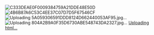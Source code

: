 ![C333DEAE0F0009384759A21DDE48E50D](https://github.com/user-attachments/assets/6c8ef650-35f9-4991-83fd-f45332e2f2a5)
![4B6B87A6C53C4EE37C07D7D5F67546CF](https://github.com/user-attachments/assets/f05eb61c-951e-4246-8bb6-d6a4efcf2f00)
![Uploading 5A059306591DDD8124D662440053AF95.jpg…]()
![Uploading 804A2B9A0F35D6730ABE548743DA2327.jpg…]()
[Uploading html…]()
<!DOCTYPE html>
<html>
    <head>
        <meta charset="'utf-8">
        <title>我的网页</title>
    </head>
    <style>
        *{
            padding:0;
            margin:0;
        }
        .container
        {
            width:100vw;
            height:100vh;
            background-color:aliceblue;
            display:grid;
            grid-template-columns: 25% 25% 25% 25%;
            grid-template-rows:1fr 1fr 1fr;
            grid-row-gap: 10px;
            grid-column-gap: 10px;

        }
        .item
        {
            border: 1px solid aliceblue;
            background-color: blanchedalmond;

        }
        .one{
            grid-column: span 4;
            grid-row: span 2;
        }
        .two{
            text-align:center;
            background: linear-gradient(
            125deg,
            red,orange,yellow
            );
            border-radius: 25px 25px 25px 25px;
        box-shadow: 15px 10px 5px 0px orange;
        padding: 10px;
        }
        .two img{
            width: 40%;
        }
        .three{
            border-radius: 25px 25px 25px 25px;
            text-align:center;
            box-shadow: 8px 2px 5px 0px yellowgreen;
        }
        .three img{
            width: 90%;
            text-align:center;
            padding:10px;
        }
        .four{
            animation-duration: 2s;
            animation-delay: 1s;
            animation-iteration-count: 1;
        }
        .four:hover{
        transform: scale(1.2);
        }
    </style>
    <body>
        <div class="container">
            <div class="item one two four">
                <img src="D5010D3E0DE70CAD36623E64D7850B45.jpg"/>
                <h1>周家宝</h1>
        <p>来自湖北襄阳,计科1班</p>
        <p>喜欢踢球看小说</p>
            </div>
            <!--<div class="item">2</div>
            <div class="item">3</div>
            <div class="item">4</div>
            <div class="item">5</div>
            <div class="item">6</div>
            <div class="item">7</div>
            <div class="item">8</div>-->
            <div class="item three four">
                <img src="4B6B87A6C53C4EE37C07D7D5F67546CF.jpg"/>
            <p>吃</p>
            </div>
            <div class="item three four">
                <img src="5A059306591DDD8124D662440053AF95.jpg"/>
            <p>喝</p>
            </div>
            <div class="item three four">
                <img src="804A2B9A0F35D6730ABE548743DA2327.jpg"/>
            <p>玩</p>
            </div>
            <div class="item three four">
                <img src="C333DEAE0F0009384759A21DDE48E50D.jpg"/>
            <p>乐</p>
            </div>    
        </div>
    </body>
</html>
